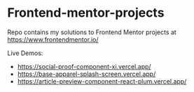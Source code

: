 # Frontend-mentor-projects
Repo contains my solutions to Frontend Mentor projects at https://www.frontendmentor.io/

Live Demos:
- https://social-proof-component-xi.vercel.app/
- https://base-apparel-splash-screen.vercel.app/
- https://article-preview-component-react-plum.vercel.app/
